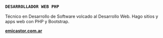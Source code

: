 ### **`DESARROLLADOR WEB PHP`**

Técnico en Desarrollo de Software volcado al Desarrollo Web. Hago sitios y apps web con PHP y Bootstrap. 

**[emicastor.com.ar](https://emicastor.com.ar)**
